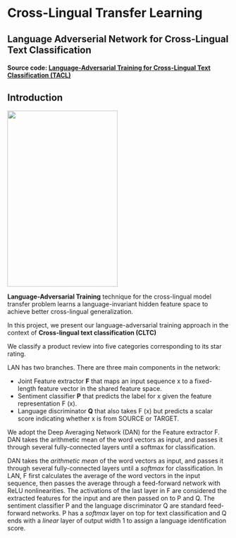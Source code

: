 # Cross-Lingual Transfer Learning

## Language Adverserial Network for Cross-Lingual Text Classification

#### Source code: [Language-Adversarial Training for Cross-Lingual Text Classification (TACL)](https://github.com/ccsasuke/adan "Source code on Github")

## Introduction

<a href="https://camo.githubusercontent.com/4d97fa1a94cef8a74c708fba238c65a4b30db47e/687474703a2f2f7777772e63732e636f726e656c6c2e6564752f7e786c6368656e2f6173736574732f696d616765732f6164616e2e706e67"><img src="https://camo.githubusercontent.com/4d97fa1a94cef8a74c708fba238c65a4b30db47e/687474703a2f2f7777772e63732e636f726e656c6c2e6564752f7e786c6368656e2f6173736574732f696d616765732f6164616e2e706e67" width="250" height="400"> </a>

__Language-Adversarial Training__ technique for the cross-lingual model transfer problem learns a language-invariant hidden feature space to achieve better cross-lingual generalization.

In this project, we present our language-adversarial training approach in the context of __Cross-lingual text classification (CLTC)__

We classify a product review into five categories corresponding to its star rating. 

LAN has two branches. There are three main components in the network: 
- Joint Feature extractor __F__ that maps an input sequence x to a fixed-length feature vector in the shared feature space.
- Sentiment classifier __P__ that predicts the label for x given the feature representation F (x).
- Language discriminator __Q__ that also takes F (x) but predicts a scalar score indicating whether x is from SOURCE or TARGET.

We adopt the Deep Averaging Network (DAN) for the Feature extractor F. DAN takes the arithmetic mean of the word vectors as input, and passes it through several fully-connected layers until a softmax for classification.

DAN takes the _arithmetic mean_ of the word vectors as input, and passes it through several fully-connected layers until a _softmax_ for classification. In LAN, F first calculates the average of the word vectors in the input sequence, then passes the average through a feed-forward network with ReLU nonlinearities. The activations of the last layer in F are considered the extracted features for the input and are then passed on to P and Q. The sentiment classifier P and the language discriminator Q are standard feed-forward networks. P has a _softmax_ layer on top for text classification and Q ends with a _linear_ layer of output width 1 to assign a language identification score.

